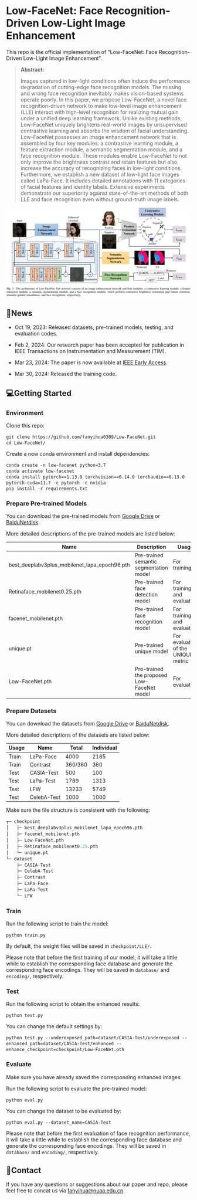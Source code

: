 

# Low-FaceNet: Face Recognition-Driven Low-Light Image Enhancement

This repo is the official implementation of "Low-FaceNet: Face Recognition-Driven Low-Light Image Enhancement". 

> **Abstract:**
>
> Images captured in low-light conditions often induce the performance degradation of cutting-edge face recognition models. The missing and wrong face recognition inevitably makes vision-based systems operate poorly. In this paper, we propose Low-FaceNet, a novel face recognition-driven network to make low-level image enhancement (LLE) interact with high-level recognition for realizing mutual gain under a unified deep learning framework. Unlike existing methods, Low-FaceNet uniquely brightens real-world images by unsupervised contrastive learning and absorbs the wisdom of facial understanding. Low-FaceNet possesses an image enhancement network that is assembled by four key modules: a contrastive learning module, a feature extraction module, a semantic segmentation module, and a face recognition module. These modules enable Low-FaceNet to not only improve the brightness contrast and retain features but also increase the accuracy of recognizing faces in low-light conditions. Furthermore, we establish a new dataset of low-light face images called LaPa-Face. It includes detailed annotations with 11 categories of facial features and identity labels. Extensive experiments demonstrate our superiority against state-of-the-art methods of both LLE and face recognition even without ground-truth image labels. 

![](figures/Low-FaceNet_framework.png)



## 📣News

- Oct 19, 2023: Released datasets, pre-trained models, testing, and evaluation codes.

- Feb 2, 2024:  Our research paper has been accepted for publication in IEEE Transactions on Instrumentation and Measurement (TIM). 

- Mar 23, 2024: The paper is now available at [IEEE Early Access](https://ieeexplore.ieee.org/document/10476748).

- Mar 30, 2024: Released the training code.

  

## 💻Getting Started

### Environment

Clone this repo:

```
git clone https://github.com/fanyihua0309/Low-FaceNet.git
cd Low-FaceNet/
```

Create a new conda environment and install dependencies:

```
conda create -n low-facenet python=3.7
conda activate low-facenet
conda install pytorch==1.13.0 torchvision==0.14.0 torchaudio==0.13.0 pytorch-cuda=11.7 -c pytorch -c nvidia
pip install -r requirements.txt
```



### Prepare Pre-trained Models

You can download the pre-trained models from [Google Drive](https://drive.google.com/drive/folders/1YNpVyA3zsSQ8ns2CfwqXU3A_S7Doj9TF?usp=sharing) or [BaiduNetdisk](https://pan.baidu.com/s/18RD-XVuVjFQJEi3MmjsYBw?pwd=7244).

More detailed descriptions of the pre-trained models are listed below:

| Name                                          | Description                                | Usage                               |
| --------------------------------------------- | ------------------------------------------ | ----------------------------------- |
| best_deeplabv3plus_mobilenet_lapa_epoch96.pth | Pre-trained semantic segmentation model    | For training                        |
| Retinaface_mobilenet0.25.pth                  | Pre-trained face detection model           | For training and evaluation         |
| facenet_mobilenet.pth                         | Pre-trained face recognition model         | For training and evaluation         |
| unique.pt                                     | Pre-trained unique model                   | For evaluation of the UNIQUE metric |
| Low-FaceNet.pth                               | Pre-trained the proposed Low-FaceNet model | For evaluation                      |



### Prepare Datasets

You can download the datasets from [Google Drive](https://drive.google.com/drive/folders/1PHpYURYWxeFlnWABTSeXkEimNi2by7Dc?usp=sharing) or [BaiduNetdisk](https://pan.baidu.com/s/17TS_C3iC70eFsvKAuSuXtA?pwd=l38q).

More detailed descriptions of the datasets are listed below:

| Usage | Name        | Total   | Individual |
| ----- | ----------- | ------- | ---------- |
| Train | LaPa-Face   | 4000    | 2185       |
| Train | Contrast    | 360/360 | 360        |
| Test  | CASIA-Test  | 500     | 100        |
| Test  | LaPa-Test   | 1789    | 1313       |
| Test  | LFW         | 13233   | 5749       |
| Test  | CelebA-Test | 1000    | 1000       |

 Make sure the file structure is consistent with the following:

```python
┬─ checkpoint
│   ├─ best_deeplabv3plus_mobilenet_lapa_epoch96.pth
│   ├─ facenet_mobilenet.pth
│   ├─ Low-FaceNet.pth
│   ├─ Retinaface_mobilenet0.25.pth
│   └─ unique.pt
└─ dataset
    ├─ CASIA-Test
    ├─ CelebA-Test
    ├─ Contrast
    ├─ LaPa-Face
    ├─ LaPa-Test
    └─ LFW
```



### Train

Run the following script to train the model: 

```
python train.py
```

By default, the weight files will be saved in `checkpoint/LLE/`.

Please note that before the first training of our model,  it will take a little while to establish the corresponding face database and generate the corresponding face encodings. They will be saved in `database/` and `encoding/`, respectively.



### Test

Run the following script to obtain the enhanced results: 

```
python test.py
```

You can change the default settings by: 

```
python test.py --underexposed_path=dataset/CASIA-Test/underexposed --enhanced_path=dataset/CASIA-Test/enhanced --enhance_checkpoint=checkpoint/Low-FaceNet.pth
```



### Evaluate

Make sure you have already saved the corresponding enhanced images.

Run the following script to evaluate the pre-trained model: 

```
python eval.py
```

You can change the dataset to be evaluated by: 

```
python eval.py --dataset_name=CASIA-Test
```

Please note that before the first evaluation of face recognition performance,  it will take a little while to establish the corresponding face database and generate the corresponding face encodings. They will be saved in `database/` and `encoding/`, respectively.



## 📧Contact

 If you have any questions or suggestions about our paper and repo, please feel free to concat us via fanyihua@nuaa.edu.cn.